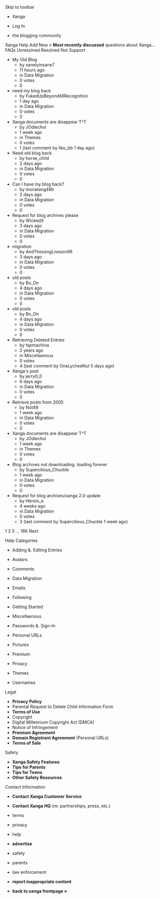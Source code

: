 Skip to toolbar

*   Xanga

*   Log In

*   the blogging community

Xanga Help Add New » **Most recently discussed** questions about Xanga… FAQs Unresolved Resolved Not Support

*   My Old Blog
    *   by sanelyinsane7
    *   11 hours ago
    *   in Data Migration
    *   0 votes
    *   0
*   need my blog back
    *   by FukedUpBeyondAllRecognition
    *   1 day ago
    *   in Data Migration
    *   0 votes
    *   0
*   Xanga documents are disappear T^T
    *   by JOdiechoi
    *   1 week ago
    *   in Themes
    *   0 votes
    *   1 (last comment by liko\_bb 1 day ago)
*   Need old blog back
    *   by horse\_child
    *   2 days ago
    *   in Data Migration
    *   0 votes
    *   0
*   Can I have my blog back?
    *   by monatang48b
    *   2 days ago
    *   in Data Migration
    *   0 votes
    *   0
*   Request for blog archives please
    *   by WickedX
    *   3 days ago
    *   in Data Migration
    *   0 votes
    *   0
*   migration
    *   by AndThesongLiveson99
    *   3 days ago
    *   in Data Migration
    *   0 votes
    *   0
*   old posts
    *   by Bo\_On
    *   4 days ago
    *   in Data Migration
    *   0 votes
    *   0
*   old posts
    *   by Bo\_On
    *   4 days ago
    *   in Data Migration
    *   0 votes
    *   0
*   Retrieving Deleted Entries
    *   by tspmachina
    *   2 years ago
    *   in Miscellaenous
    *   0 votes
    *   4 (last comment by OneLycheeNut 5 days ago)
*   Xanga's post
    *   by jerry0\_0
    *   6 days ago
    *   in Data Migration
    *   0 votes
    *   0
*   Retrieve posts from 2005
    *   by Not49
    *   1 week ago
    *   in Data Migration
    *   0 votes
    *   0
*   Xanga documents are disappear T^T
    *   by JOdiechoi
    *   1 week ago
    *   in Themes
    *   0 votes
    *   0
*   Blog archives not downloading. loading forever
    *   by Supercilious\_Chuckle
    *   1 week ago
    *   in Data Migration
    *   0 votes
    *   0
*   Request for blog archives/xanga 2.0 update
    *   by Heroin\_e
    *   4 weeks ago
    *   in Data Migration
    *   0 votes
    *   3 (last comment by Supercilious\_Chuckle 1 week ago)

1 2 3 ... 166 Next

Help Categories

*   Adding &. Editing Entries
*   Avatars
*   Comments
*   Data Migration
*   Emails
*   Following
*   Getting Started
*   Miscellaenous

*   Passwords &. Sign-In
*   Personal URLs
*   Pictures
*   Premium
*   Privacy
*   Themes
*   Usernames

Legal

*   **Privacy Policy**
*   Parental Request to Delete Child Information Form
*   **Terms of Use**
*   Copyright
*   Digital Millennium Copyright Act (DMCA)
*   Notice of Infringement
*   **Premium Agreement**
*   **Domain Registrant Agreement** (Personal URLs)
*   **Terms of Sale**

Safety

*   **Xanga Safety Features**
*   **Tips for Parents**
*   **Tips for Teens**
*   **Other Safety Resources**

Contact Information

*   **Contact Xanga Customer Service**
*   **Contact Xanga HQ** (re: partnerships, press, etc.)

*   terms
*   privacy
*   help
*   **advertise**

*   safety
*   parents
*   law enforcement
*   **report inappropriate content**

*   **back to xanga frontpage »**